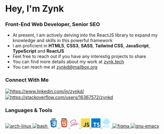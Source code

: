 <h1>Hey, I'm Zynk</h1>
<h3>Front-End Web Developer, Senior SEO</h3>

<ul>
    <li>At present, I am actively delving into the ReactJS library to expand my knowledge and skills in this powerful framework</li>
    <li>I am proficient in <strong>HTML5</strong>, <strong>CSS3</strong>, <strong>SASS</strong>, <strong>Tailwind CSS</strong>, <strong>JavaScript</strong>, <strong>TypeScript</strong> and <strong>ReactJS</strong></li>
    <li>Feel free to reach out if you have any interestig projects to share</li>
    <li>You can find more details about my work at <a href="https://zynk.tech" target="_blank" rel="noreferrer">zynk.tech</a></li>
    <li>You can reach me at <a href="mailto:zynkd@mailbox.org" target="_blank" rel="noreferrer">zynkd@mailbox.org</a></li>
</ul>

<h3>Connect With Me</h3>
<a href="https://linkedin.com/in/https://www.linkedin.com/in/zynkd/" target="blank"><img align="center" src="https://raw.githubusercontent.com/rahuldkjain/github-profile-readme-generator/master/src/images/icons/Social/linked-in-alt.svg" alt="https://www.linkedin.com/in/zynkd/" height="30" width="30" /></a>
<a href="https://stackoverflow.com/users/https://stackoverflow.com/users/16367572/zynkd" target="blank">
    <img align="center" src="https://raw.githubusercontent.com/rahuldkjain/github-profile-readme-generator/master/src/images/icons/Social/stack-overflow.svg" alt="https://stackoverflow.com/users/16367572/zynkd" height="30" width="30" />
</a>
<h3>Languages & Tools</h3>
<a href="https://archlinux.org/" target="_blank" rel="noreferrer">
    <img src="https://www.svgrepo.com/show/349296/arch-linux.svg" alt="arch-linux" width="30" height="30" />
</a>
<a href="https://www.gnu.org/software/bash/" target="_blank" rel="noreferrer">
    <img src="https://bashlogo.com/img/symbol/svg/full_colored_dark.svg" alt="bash" width="30" height="30" />
</a>
<a href="https://www.w3schools.com/css/" target="_blank" rel="noreferrer">
    <img src="https://raw.githubusercontent.com/devicons/devicon/master/icons/css3/css3-original-wordmark.svg" alt="css3" width="30" height="30" />
</a>
<a href="https://www.w3.org/html/" target="_blank" rel="noreferrer">
    <img src="https://raw.githubusercontent.com/devicons/devicon/master/icons/html5/html5-original-wordmark.svg" alt="html5" width="30" height="30" />
</a>
<a href="https://sass-lang.com" target="_blank" rel="noreferrer">
    <img src="https://raw.githubusercontent.com/devicons/devicon/master/icons/sass/sass-original.svg" alt="sass" width="30" height="30" />
</a>
<a href="https://developer.mozilla.org/en-US/docs/Web/JavaScript" target="_blank" rel="noreferrer">
    <img src="https://raw.githubusercontent.com/devicons/devicon/master/icons/javascript/javascript-original.svg" alt="javascript" width="30" height="30" />
</a>
<a href="https://www.typescriptlang.org/" target="_blank" rel="noreferrer">
    <img src="https://raw.githubusercontent.com/devicons/devicon/master/icons/typescript/typescript-original.svg" alt="typescript" width="30" height="30" />
</a>
<a href="https://reactjs.org/" target="_blank" rel="noreferrer">
    <img src="https://raw.githubusercontent.com/devicons/devicon/master/icons/react/react-original-wordmark.svg" alt="react" width="30" height="30" />
</a>
<a href="https://www.figma.com/" target="_blank" rel="noreferrer">
    <img src="https://www.vectorlogo.zone/logos/figma/figma-icon.svg" alt="figma" width="30" height="30" />
</a>
<a href="https://www.gnu.org/software/emacs/" target="_blank" rel="noreferrer">
    <img src="https://upload.wikimedia.org/wikipedia/commons/0/08/EmacsIcon.svg" alt="gnu-emacs" width="30" height="30" />
</a>
